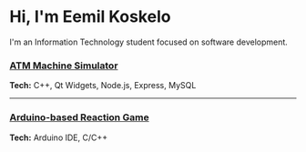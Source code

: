 # Hi, I'm Eemil Koskelo

I'm an Information Technology student focused on software development.

### [ATM Machine Simulator](https://github.com/tvt24kmo-project/group_15)
**Tech:** C++, Qt Widgets, Node.js, Express, MySQL  

---

### [Arduino-based Reaction Game](https://github.com/mintusmaximus/TVT24KMO_R15_SpedenSpelit)
**Tech:** Arduino IDE, C/C++  


